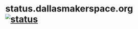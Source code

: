 # status.dallasmakerspace.org [![status](https://travis-ci.com/Dallas-Makerspace/status.dallasmakerspace.org.svg?branch=master)](https://travis-ci.com/Dallas-Makerspace/status.dallasmakerspace.org/builds)
